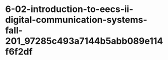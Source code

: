 # 6-02-introduction-to-eecs-ii-digital-communication-systems-fall-201_97285c493a7144b5abb089e114f6f2df